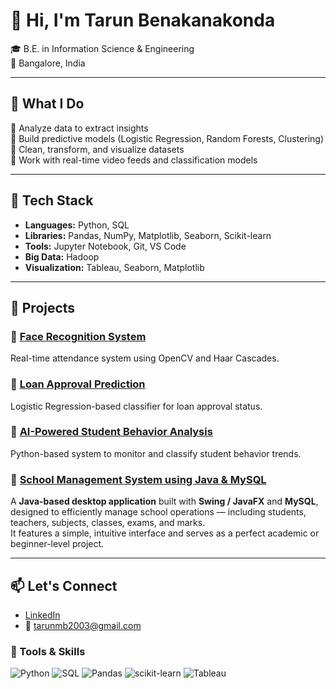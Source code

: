 # 👋 Hi, I'm Tarun Benakanakonda

🎓 B.E. in Information Science & Engineering   
📍 Bangalore, India

---

## 💼 What I Do

🔹 Analyze data to extract insights  
🔹 Build predictive models (Logistic Regression, Random Forests, Clustering)  
🔹 Clean, transform, and visualize datasets  
🔹 Work with real-time video feeds and classification models

---

## 🧰 Tech Stack

- **Languages:** Python, SQL  
- **Libraries:** Pandas, NumPy, Matplotlib, Seaborn, Scikit-learn  
- **Tools:** Jupyter Notebook, Git, VS Code  
- **Big Data:** Hadoop  
- **Visualization:** Tableau, Seaborn, Matplotlib

---

## 📂 Projects

### 🔹 [Face Recognition System](https://github.com/tarunmb/Face-recognition-)  
Real-time attendance system using OpenCV and Haar Cascades.

### 🔹 [Loan Approval Prediction](https://github.com/tarunmb/Loan-predation-)  
Logistic Regression-based classifier for loan approval status.

### 🔹 [AI-Powered Student Behavior Analysis](https://github.com/tarunmb/-AI-Powered-Student-Behavior-Analysis-System)  
Python-based system to monitor and classify student behavior trends.

### 🔹 [School Management System using Java & MySQL](https://github.com/tarunmb/School-Management-System-using-Java)

A **Java-based desktop application** built with **Swing / JavaFX** and **MySQL**, designed to efficiently manage school operations — including students, teachers, subjects, classes, exams, and marks.  
It features a simple, intuitive interface and serves as a perfect academic or beginner-level project.

---



## 📫 Let's Connect

- [LinkedIn](https://www.linkedin.com/in/tarun-benakanakonda/)
- 📧 tarunmb2003@gmail.com

### 🧪 Tools & Skills

![Python](https://img.shields.io/badge/Python-3776AB?style=flat&logo=python&logoColor=white)
![SQL](https://img.shields.io/badge/SQL-316192?style=flat&logo=mysql&logoColor=white)
![Pandas](https://img.shields.io/badge/Pandas-150458?style=flat&logo=pandas)
![scikit-learn](https://img.shields.io/badge/scikit--learn-F7931E?style=flat&logo=scikitlearn&logoColor=white)
![Tableau](https://img.shields.io/badge/Tableau-E97627?style=flat&logo=tableau&logoColor=white)

